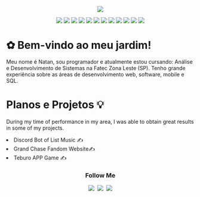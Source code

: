 <div align="center">
<img src="https://i.imgur.com/gGIcPAc.png">

<img src="https://img.shields.io/badge/-GitHub-181717?style=flat-square&logo=github"/></a>
<img src="https://img.shields.io/badge/-GitLab-FCA121?style=flat-square&logo=gitlab"/></a>
<img src="https://img.shields.io/badge/C++-00599C?style=flat-square&logo=C%2B%2B&logoColor=white"/></a>
<img src="https://img.shields.io/badge/Java-007396?style=flat-square&logo=Java&logoColor=white"/></a>
<img src="https://img.shields.io/badge/Python-3766AB?style=flat-square&logo=Python&logoColor=white"/></a>
<img src="https://img.shields.io/badge/-HTML5-E34F26?style=flat-square&logo=html5&logoColor=white"/></a>
<img src="https://img.shields.io/badge/-CSS3-1572B6?style=flat-square&logo=css3"/></a>
<img src="https://img.shields.io/badge/Javascript-ffb13b?style=flat-square&logo=javascript&logoColor=white"/></a>
<img src="https://img.shields.io/badge/json-5E5C5C?style=flat-square&logo=json&logoColor=white"/></a>
<img src="https://img.shields.io/badge/Lua-2C2D72?style=flat-square&logo=lua&logoColor=white"/></a>
<img src="https://img.shields.io/badge/-Bootstrap-563D7C?style=flat-square&logo=bootstrap"/></a>
<img src="https://img.shields.io/badge/PHP-777BB4?style=flat-square&logo=php&logoColor=white"/></a>
</div>

<div id="banner" class="cycle-slideshow" data-cycle-slides="> div">
	<div id="b1">
		<span>
			<h1> ✿ Bem-vindo ao meu jardim! </h1>
			<p>Meu nome é Natan, sou programador e atualmente estou cursando: Análise e Desenvolvimento de Sistemas na Fatec Zona Leste (SP). Tenho grande experiência sobre as áreas de desenvolvimento web, software, mobile e SQL.</p>
		</span>
	</div>
       <div id="b2">
           <h1> Planos e Projetos 💡 </h1>
		<p> During my time of performance in my area, I was able to obtain great results in some of my projects.</p>
                   <li>Discord Bot of List Music ✍</li>
	           <li>Grand Chase Fandom Website✍</li> 
                   <li>Teburo APP Game ✍</li>
       </div>
       <div align="center">      
       <h3 align="center"> Follow Me </h3>
           <p align="center">
               <a href=""><img src="https://img.shields.io/badge/Twitter-1DA1F2?style=flat-square&logo=twitter&logoColor=white"/></a>&nbsp
               <a href=""><img src="https://img.shields.io/badge/Instagram-E4405F?style=flat-square&logo=Instagram&logoColor=white&link=https/www.instagram.com/sp_natan/"></a>&nbsp
               <a href=""><img src="https://img.shields.io/badge/Gmail-d14836?style=flat-square&logo=Gmail&logoColor=white&link=kimhyein7110@gmail.com"/></a>
           </p>
      </div>
    
